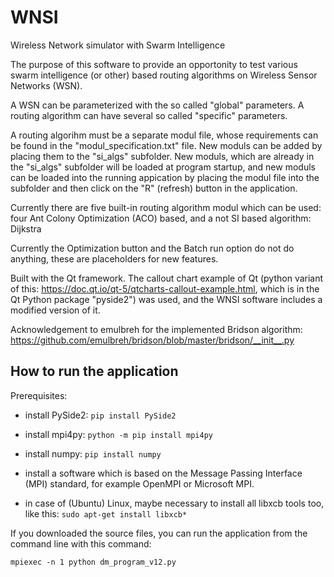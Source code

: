# WNSI
Wireless Network simulator with Swarm Intelligence

The purpose of this software to provide an opportonity to test various swarm intelligence (or other) based routing algorithms on Wireless Sensor Networks (WSN).

A WSN can be parameterized with the so called "global" parameters. A routing algorithm can have several so called "specific" parameters.

A routing algorihm must be a separate modul file, whose requirements can be found in the "modul_specification.txt" file. New moduls can be added by placing them to the "si_algs" subfolder. New moduls, which are already in the "si_algs" subfolder will be loaded at program startup, and new moduls can be loaded into the running appication by placing the modul file into the subfolder and then click on the "R" (refresh) button in the application.

Currently there are five built-in routing algorithm modul which can be used: four Ant Colony Optimization (ACO) based, and a not SI based algorithm: Dijkstra

Currently the Optimization button and the Batch run option do not do anything, these are placeholders for new features.

Built with the Qt framework. The callout chart example of Qt (python variant of this: https://doc.qt.io/qt-5/qtcharts-callout-example.html, which is in the Qt Python package "pyside2") was used, and the WNSI software includes a modified version of it.

Acknowledgement to emulbreh for the implemented Bridson algorithm: https://github.com/emulbreh/bridson/blob/master/bridson/__init__.py

## How to run the application
Prerequisites:

- install PySide2: ```pip install PySide2```

- install mpi4py: ```python -m pip install mpi4py```

- install numpy: ```pip install numpy```

- install a software which is based on the Message Passing Interface (MPI) standard, for example OpenMPI or Microsoft MPI.

- in case of (Ubuntu) Linux, maybe necessary to install all libxcb tools too, like this: ```sudo apt-get install libxcb*```

If you downloaded the source files, you can run the application from the command line with this command:

```mpiexec -n 1 python dm_program_v12.py```
